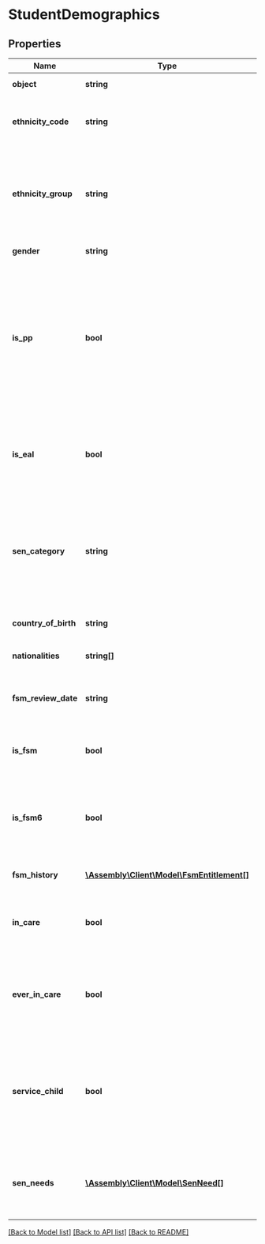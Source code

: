 # StudentDemographics

## Properties
Name | Type | Description | Notes
------------ | ------------- | ------------- | -------------
**object** | **string** | Descriminator | [optional] [default to 'student_demographics']
**ethnicity_code** | **string** | A detailed, Dfe standardised way of categorising the ethnicity of a student | [optional] 
**ethnicity_group** | **string** | A broader categorisation of ethnicity that is standardised across the country, with all ethnicity codes grouped in to 8 sections | [optional] 
**gender** | **string** | The gender of the student | [optional] 
**is_pp** | **bool** | Pupil Premium (PP) - schools receive extra funding for students who qualify as Pupil Premium. The includes any student who has qualified for Free School Meals (FSM) in the last 6 years, and any student in local-authority care | [optional] 
**is_eal** | **bool** | English as an Additional Language (EAL) - this field will be true for a student whose first language is not English | [optional] 
**sen_category** | **string** | Special Education Need (SEN) - indicates a student has learning difficulties and requires special education provision. Can be null for those not eligible | [optional] 
**country_of_birth** | **string** | The country of birth of the student | [optional] 
**nationalities** | **string[]** | The nationality or nationalities of the student | [optional] 
**fsm_review_date** | **string** | Free school meal review date -Review date for pupil&#39;s free school meal eligibility | [optional] 
**is_fsm** | **bool** | Free School Meals (FSM) - indicates if the student is eligible for free school meals | [optional] 
**is_fsm6** | **bool** | Free School Meals 6 (FSM6) - indicates if the student has been eligible for free school meals within the last 6 years | [optional] 
**fsm_history** | [**\Assembly\Client\Model\FsmEntitlement[]**](FsmEntitlement.md) | Free School Meal (FSM) entitlement history | [optional] 
**in_care** | **bool** | Looked after status - indicates whether the student is &#39;looked after&#39; by the local authority | [optional] 
**ever_in_care** | **bool** | Ever in care status - indicates whether the student is either currently &#39;looked after&#39;, or has been at any point in the past | [optional] 
**service_child** | **bool** | Service Child - indicates whether the student has parent(s) who are Service personnel serving in regular military units of all forces and exercising parental care and responsibility | [optional] 
**sen_needs** | [**\Assembly\Client\Model\SenNeed[]**](SenNeed.md) | Information about a student&#39;s SEN Needs. This will only be returned if &#x60;&amp;sen_needs&#x3D;true&#x60; is included in your request | [optional] 

[[Back to Model list]](../README.md#documentation-for-models) [[Back to API list]](../README.md#documentation-for-api-endpoints) [[Back to README]](../README.md)


